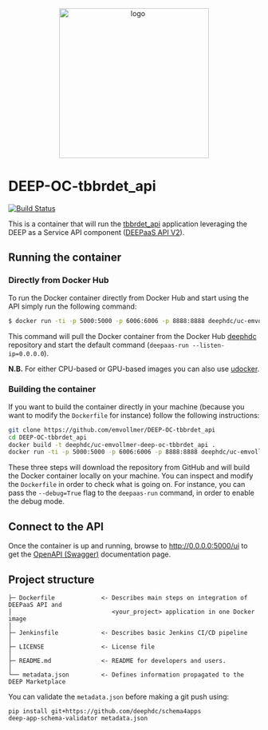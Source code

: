 <div align="center">
<img src="https://marketplace.deep-hybrid-datacloud.eu/images/logo-deep.png" alt="logo" width="300"/>
</div>

# DEEP-OC-tbbrdet_api
[![Build Status](https://jenkins.indigo-datacloud.eu/buildStatus/icon?job=Pipeline-as-code/DEEP-OC-org/UC-emvollmer-DEEP-OC-tbbrdet_api/test)](https://jenkins.indigo-datacloud.eu/job/Pipeline-as-code/job/DEEP-OC-org/job/UC-emvollmer-DEEP-OC-tbbrdet_api/job/test)

This is a container that will run the [tbbrdet_api](https://github.com/emvollmer/tbbrdet_api) application leveraging the DEEP as a Service API component ([DEEPaaS API V2](https://github.com/indigo-dc/DEEPaaS)).

    
## Running the container

### Directly from Docker Hub

To run the Docker container directly from Docker Hub and start using the API simply run the following command:

```bash
$ docker run -ti -p 5000:5000 -p 6006:6006 -p 8888:8888 deephdc/uc-emvollmer-deep-oc-tbbrdet_api
```

This command will pull the Docker container from the Docker Hub [deephdc](https://hub.docker.com/u/deephdc/) repository and start the default command (`deepaas-run --listen-ip=0.0.0.0`).

**N.B.** For either CPU-based or GPU-based images you can also use [udocker](https://github.com/indigo-dc/udocker).

### Building the container

If you want to build the container directly in your machine (because you want to modify the `Dockerfile` for instance) follow the following instructions:
```bash
git clone https://github.com/emvollmer/DEEP-OC-tbbrdet_api
cd DEEP-OC-tbbrdet_api
docker build -t deephdc/uc-emvollmer-deep-oc-tbbrdet_api .
docker run -ti -p 5000:5000 -p 6006:6006 -p 8888:8888 deephdc/uc-emvollmer-deep-oc-tbbrdet_api
```

These three steps will download the repository from GitHub and will build the Docker container locally on your machine. You can inspect and modify the `Dockerfile` in order to check what is going on. For instance, you can pass the `--debug=True` flag to the `deepaas-run` command, in order to enable the debug mode.


## Connect to the API

Once the container is up and running, browse to http://0.0.0.0:5000/ui to get the [OpenAPI (Swagger)](https://www.openapis.org/) documentation page.


## Project structure
```
├─ Dockerfile             <- Describes main steps on integration of DEEPaaS API and
│                            <your_project> application in one Docker image
│
├─ Jenkinsfile            <- Describes basic Jenkins CI/CD pipeline
│
├─ LICENSE                <- License file
│
├─ README.md              <- README for developers and users.
│
└── metadata.json         <- Defines information propagated to the DEEP Marketplace
```

You can validate the `metadata.json` before making a git push using:
```shell
pip install git+https://github.com/deephdc/schema4apps
deep-app-schema-validator metadata.json
```
